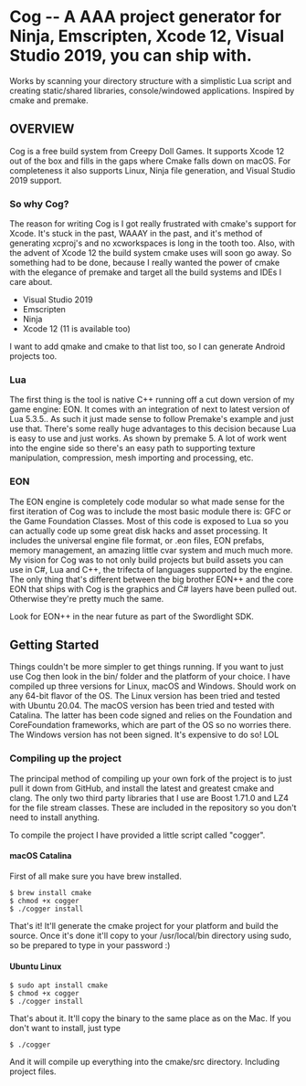 # Cog -- A AAA project generator for Ninja, Emscripten, Xcode 12, Visual Studio 2019, you can ship with.

Works by scanning your directory structure with a simplistic Lua script and creating static/shared libraries, console/windowed applications. Inspired by cmake and premake.

## OVERVIEW

Cog is a free build system from Creepy Doll Games. It supports Xcode 12 out of
the box and fills in the gaps where Cmake falls down on macOS. For completeness
it also supports Linux, Ninja file generation, and Visual Studio 2019 support.

### So why Cog?

The reason for writing Cog is I got really frustrated with cmake's support for Xcode. It's stuck in the past, WAAAY in the past, and it's method of generating xcproj's and no xcworkspaces is long in the tooth too. Also, with the advent of Xcode 12 the build system cmake uses will soon go away. So something had to be done, because I really wanted the power of cmake with the elegance of premake and target all the build systems and IDEs I care about.

* Visual Studio 2019
* Emscripten
* Ninja
* Xcode 12 (11 is available too)

I want to add qmake and cmake to that list too, so I can generate Android projects too.

### Lua

The first thing is the tool is native C++ running off a cut down version of my
game engine: EON. It comes with an integration of next to latest
version of Lua 5.3.5.. As such it just made sense to follow Premake's example and just
use that. There's some really huge advantages to this decision because Lua is easy to use and just works. As shown by premake 5. A lot of work went into the engine side so
there's an easy path to supporting texture manipulation, compression, mesh
importing and processing, etc.

### EON

The EON engine is completely code modular so what made sense for the first iteration of Cog was to include the most basic module there is: GFC or the Game Foundation Classes. Most of this code is exposed to Lua so you can actually code up some great disk hacks and asset processing. It includes the universal engine file format, or .eon files, EON prefabs, memory management, an amazing little cvar system and much much more. My vision for Cog was to not only build projects but build assets you can use in C#, Lua and C++, the trifecta of languages supported by the engine. The only thing that's different between the big brother EON++ and the core EON that ships with Cog is the graphics and C# layers have been pulled out. Otherwise they're pretty much the same.

Look for EON++ in the near future as part of the Swordlight SDK.

## Getting Started

Things couldn't be more simpler to get things running. If you want to just use Cog then look in the bin/ folder and the platform of your choice. I have compiled up three versions for Linux, macOS and Windows. Should work on any 64-bit flavor of the OS. The Linux version has been tried and tested with Ubuntu 20.04. The macOS version has been tried and tested with Catalina. The latter has been code signed and relies on the Foundation and CoreFoundation frameworks, which are part of the OS so no worries there. The Windows version has not been signed. It's expensive to do so! LOL

### Compiling up the project

The principal method of compiling up your own fork of the project is to just pull it down from GitHub, and install the latest and greatest cmake and clang. The only two third party libraries that I use are Boost 1.71.0 and LZ4 for the file stream classes. These are included in the repository so you don't need to install anything.

To compile the project I have provided a little script called "cogger".

#### macOS Catalina

First of all make sure you have brew installed.

	$ brew install cmake
	$ chmod +x cogger
	$ ./cogger install

That's it! It'll generate the cmake project for your platform and build the source. Once it's done it'll copy to your /usr/local/bin directory using sudo, so be prepared to type in your password :)

#### Ubuntu Linux

	$ sudo apt install cmake
	$ chmod +x cogger
	$ ./cogger install
	
That's about it. It'll copy the binary to the same place as on the Mac. If you don't want to install, just type

	$ ./cogger

And it will compile up everything into the cmake/src directory. Including project files.
